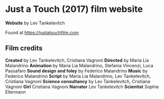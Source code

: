 # Just a Touch (2017) film website

**Website** by Lev Tankelevitch

Found at <https://justatouchfilm.com>

## Film credits

**Created** by Lev Tankelevitch, Cristiana Vagnoni
**Directed** by Maria Lia Malandrino
**Animation** by Maria Lia Malandrino, Stefania Vincenzi, Luca Passafaro
**Sound design and foley** by Federico Malandrino
**Music** by Federico Malandrino
**Script** by Maria Lia Malandrino, Lev Tankelevitch, Cristiana Vagnoni
**Science consultancy** by Lev Tankelevitch, Cristiana Vagnoni
**Girl** Cristiana Vagnoni
**Narrator** Lev Tankelevitch
**Scientist** Sophie Ellermann 

